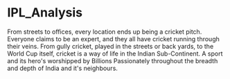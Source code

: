 # IPL_Analysis
From streets to offices, every location ends up being a cricket pitch. Everyone claims to be an expert, and they all have cricket running through their veins. From gully cricket, played in the streets or back yards, to the World Cup itself, cricket is a way of life in the Indian Sub-Continent. A sport and its hero's worshipped by Billions Passionately throughout the breadth and depth of India and it's neighbours.
